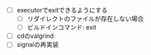 
- [ ] executorでexitできるようにする
    - [ ] リダイレクトのファイルが存在しない場合
    - [ ] ビルドインコマンド: exit
- [ ] cdのvalgrind
- [ ] signalの再実装